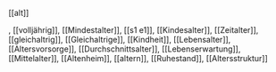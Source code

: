 [[alt]]

, [[volljährig]], [[Mindestalter]], [[s1 e1]], [[Kindesalter]], [[Zeitalter]], [[gleichaltrig]], [[Gleichaltrige]], [[Kindheit]], [[Lebensalter]], [[Altersvorsorge]], [[Durchschnittsalter]], [[Lebenserwartung]], [[Mittelalter]], [[Altenheim]], [[altern]], [[Ruhestand]], [[Altersstruktur]]